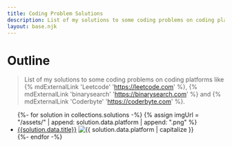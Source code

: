 ```yaml
---
title: Coding Problem Solutions
description: List of my solutions to some coding problems on coding platforms like Leetcode
layout: base.njk
---
```


# Outline

> List of my solutions to some coding problems on coding platforms like {% mdExternalLink 'Leetcode' 'https://leetcode.com' %}, {% mdExternalLink 'binarysearch' 'https://binarysearch.com' %} and {% mdExternalLink 'Coderbyte' 'https://coderbyte.com' %}.

<ul>
{%- for solution in collections.solutions -%}
  {% assign imgUrl = "/assets/" | append: solution.data.platform | append: ".png" %}
  <li>
		<a href="{{ solution.data.page.fileSlug | url }}">{{solution.data.title}}</a>
    <img src="{{ imgUrl | url }}" alt="{{ solution.data.platform | capitalize }}" title="{{ solution.data.platform | capitalize }}" />
	</li>
{%- endfor -%}
</ul>
